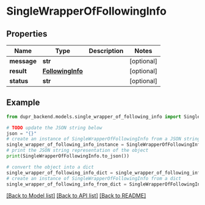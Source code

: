 # SingleWrapperOfFollowingInfo


## Properties

Name | Type | Description | Notes
------------ | ------------- | ------------- | -------------
**message** | **str** |  | [optional] 
**result** | [**FollowingInfo**](FollowingInfo.md) |  | [optional] 
**status** | **str** |  | [optional] 

## Example

```python
from dupr_backend.models.single_wrapper_of_following_info import SingleWrapperOfFollowingInfo

# TODO update the JSON string below
json = "{}"
# create an instance of SingleWrapperOfFollowingInfo from a JSON string
single_wrapper_of_following_info_instance = SingleWrapperOfFollowingInfo.from_json(json)
# print the JSON string representation of the object
print(SingleWrapperOfFollowingInfo.to_json())

# convert the object into a dict
single_wrapper_of_following_info_dict = single_wrapper_of_following_info_instance.to_dict()
# create an instance of SingleWrapperOfFollowingInfo from a dict
single_wrapper_of_following_info_from_dict = SingleWrapperOfFollowingInfo.from_dict(single_wrapper_of_following_info_dict)
```
[[Back to Model list]](../README.md#documentation-for-models) [[Back to API list]](../README.md#documentation-for-api-endpoints) [[Back to README]](../README.md)


